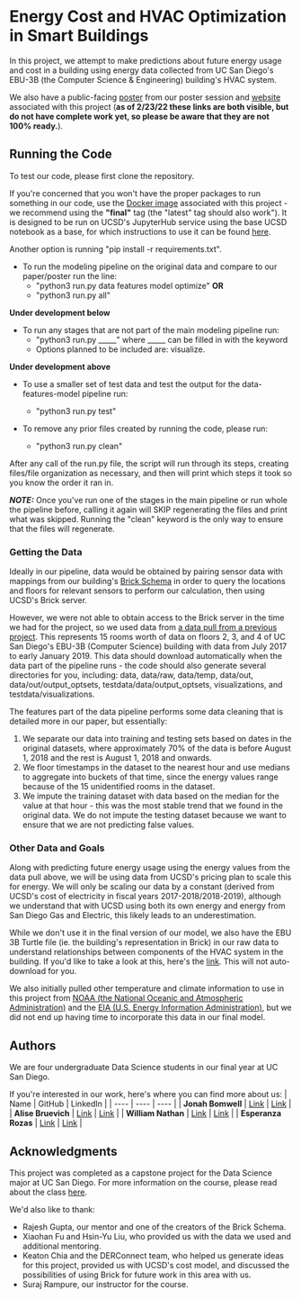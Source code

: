 # Energy Cost and HVAC Optimization in Smart Buildings

In this project, we attempt to make predictions about future energy usage and cost in a building using energy data collected from UC San Diego's EBU-3B (the Computer Science & Engineering) building's HVAC system.

We also have a public-facing [poster](https://www.canva.com/design/DAFZKQlLOLo/2ALw0oHRO8qrPj--Q-8huw/view?utm_content=DAFZKQlLOLo&utm_campaign=designshare&utm_medium=link&utm_source=publishsharelink) from our poster session and [website](https://xenonition.github.io/) associated with this project (**as of 2/23/22 these links are both visible, but do not have complete work yet, so please be aware that they are not 100% ready.**).

## Running the Code
To test our code, please first clone the repository. 

If you're concerned that you won't have the proper packages to run something in our code, use the [Docker image](https://hub.docker.com/repository/docker/esr76/capstone-brick-modeling/general) associated with this project - we recommend using the **"final"** tag (the "latest" tag should also work"). It is designed to be run on UCSD's JupyterHub service using the base UCSD notebook as a base, for which instructions to use it can be found [here](https://github.com/ucsd-ets/datahub-example-notebook).

Another option is running "pip install -r requirements.txt".

- To run the modeling pipeline on the original data and compare to our paper/poster run the line:
    - "python3 run.py data features model optimize" **OR** 
    - "python3 run.py all"

**Under development below**
- To run any stages that are not part of the main modeling pipeline run:
    - "python3 run.py _____" where _____ can be filled in with the keyword
    - Options planned to be included are: visualize.

**Under development above**

- To use a smaller set of test data and test the output for the data-features-model pipeline run:
    - "python3 run.py test"

- To remove any prior files created by running the code, please run:
    - "python3 run.py clean"

After any call of the run.py file, the script will run through its steps, creating files/file organization as necessary, and then will print which steps it took so you know the order it ran in.

***NOTE:***
Once you've run one of the stages in the main pipeline or run whole the pipeline before, calling it again will SKIP regenerating the files and print what was skipped. Running the "clean" keyword is the only way to ensure that the files will regenerate.

### Getting the Data
Ideally in our pipeline, data would be obtained by pairing sensor data with mappings from our building's [Brick Schema](https://brickschema.org/) in order to query the locations and floors for relevant sensors to perform our calculation, then using UCSD's Brick server.

However, we were not able to obtain access to the Brick server in the time we had for the project, so we used data from [a data pull from a previous project](https://github.com/HYDesmondLiu/B2RL/tree/master/real_building_buffers). This represents 15 rooms worth of data on floors 2, 3, and 4 of UC San Diego's EBU-3B (Computer Science) building with data from July 2017 to early January 2019. This data should download automatically when the data part of the pipeline runs - the code should also generate several directories for you, including: data, data/raw, data/temp, data/out, data/out/output_optsets, testdata/data/output_optsets, visualizations, and testdata/visualizations.

The features part of the data pipeline performs some data cleaning that is detailed more in our paper, but essentially:
1. We separate our data into training and testing sets based on dates in the original datasets, where approximately 70% of the data is before August 1, 2018 and the rest is August 1, 2018 and onwards.
2. We floor timestamps in the dataset to the nearest hour and use medians to aggregate into buckets of that time, since the energy values range because of the 15 unidentified rooms in the dataset.
3. We impute the training dataset with data based on the median for the value at that hour - this was the most stable trend that we found in the original data. We do not impute the testing dataset because we want to ensure that we are not predicting false values.


### Other Data and Goals
Along with predicting future energy usage using the energy values from the data pull above, we will be using data from UCSD's pricing plan to scale this for energy. We will only be scaling our data by a constant (derived from UCSD's cost of electricity in fiscal years 2017-2018/2018-2019), although we understand that with UCSD using both its own energy and energy from San Diego Gas and Electric, this likely leads to an underestimation.

While we don't use it in the final version of our model, we also have the EBU 3B Turtle file (ie. the building's representation in Brick) in our raw data to understand relationships between components of the HVAC system in the building. If you'd like to take a look at this, here's the [link](https://brickschema.org/ttl/ebu3b_brick.ttl). This will not auto-download for you.

We also initially pulled other temperature and climate information to use in this project from [NOAA (the National Oceanic and Atmospheric Administration)](https://www.noaa.gov/) and the [EIA (U.S. Energy Information Administration)](https://www.eia.gov/), but we did not end up having time to incorporate this data in our final model.

## Authors
We are four undergraduate Data Science students in our final year at UC San Diego.

If you're interested in our work, here's where you can find more about us:
| Name | GitHub | LinkedIn |
| ---- | ---- | ---- |
| **Jonah Bomwell** | [Link](https://github.com/Jbomwell) | [Link](https://www.linkedin.com/in/jonah-bomwell-0756191b7/) | 
| **Alise Bruevich** | [Link](https://github.com/alisebruevich) | [Link](https://www.linkedin.com/in/alisebruevich/) |
| **William Nathan** | [Link](https://github.com/Xenonition) | [Link](https://www.linkedin.com/in/william-nathan-5019661b2/) |
| **Esperanza Rozas** | [Link](https://github.com/ESR76) | [Link](https://www.linkedin.com/in/esperanza-r/) |


## Acknowledgments
This project was completed as a capstone project for the Data Science major at UC San Diego.
For more information on the course, please read about the class [here](https://dsc-capstone.github.io/).

We'd also like to thank: 
- Rajesh Gupta, our mentor and one of the creators of the Brick Schema.
- Xiaohan Fu and Hsin-Yu Liu, who provided us with the data we used and additional mentoring.
- Keaton Chia and the DERConnect team, who helped us generate ideas for this project, provided us with UCSD's cost model, and discussed the possibilities of using Brick for future work in this area with us.
- Suraj Rampure, our instructor for the course.